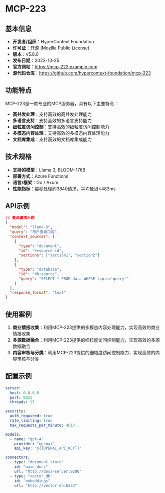 # MCP-223

## 基本信息

- **开发者/组织**：HyperContext Foundation
- **许可证**：开源 (Mozilla Public License)
- **版本**：v5.8.0
- **发布日期**：2023-10-25
- **官方网站**：https://mcp-223.example.com
- **源代码仓库**：https://github.com/hypercontext-foundation/mcp-223

## 功能特点

MCP-223是一款专业的MCP服务器，具有以下主要特点：

- **高并发处理**：支持高效的高并发处理能力
- **多语言支持**：支持高效的多语言支持能力
- **细粒度访问控制**：支持高效的细粒度访问控制能力
- **多模态内容处理**：支持高效的多模态内容处理能力
- **文档库集成**：支持高效的文档库集成能力


## 技术规格

- **支持的模型**：Llama 3, BLOOM-176B
- **部署方式**：Azure Functions
- **语言/框架**：Go / Axum
- **性能指标**：每秒处理约3840请求，平均延迟<483ms

## API示例

```json
// 查询请求示例
{
  "model": "llama-3",
  "query": "用户查询内容",
  "context_sources": [
    {
      "type": "document",
      "id": "resource-id",
      "sections": ["section1", "section2"]
    },
    {
      "type": "database",
      "id": "db-source",
      "query": "SELECT * FROM data WHERE topic='query'"
    }
  ],
  "response_format": "text"
}
```

## 使用案例

1. **商业情报收集**：利用MCP-223提供的多模态内容处理能力，实现高效的商业情报收集
2. **多源数据融合**：利用MCP-223提供的细粒度访问控制能力，实现高效的多源数据融合
3. **内容审核与分类**：利用MCP-223提供的细粒度访问控制能力，实现高效的内容审核与分类


## 配置示例

```yaml
server:
  host: 0.0.0.0
  port: 8021
  threads: 17

security:
  auth_required: true
  rate_limiting: true
  max_requests_per_minute: 4613

models:
  - name: "gpt-4"
    provider: "openai"
    api_key: "${{OPENAI_API_KEY}}"

connectors:
  - type: "document_store"
    id: "main_docs"
    url: "http://docs-server:9200"
  - type: "vector_db"
    id: "embeddings"
    url: "http://vector-db:6333"
```